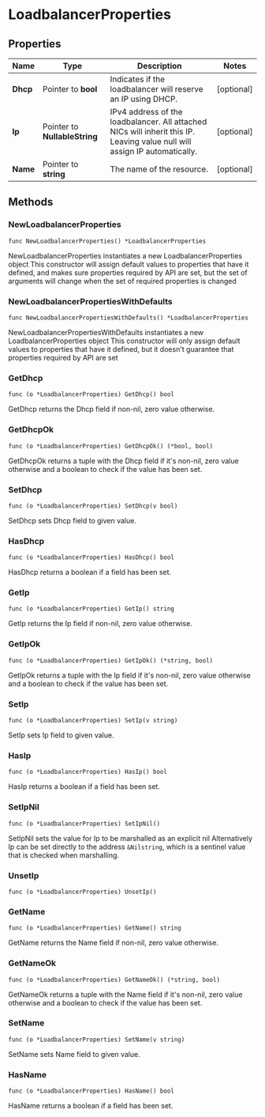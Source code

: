 # LoadbalancerProperties

## Properties

|Name | Type | Description | Notes|
|------------ | ------------- | ------------- | -------------|
|**Dhcp** | Pointer to **bool** | Indicates if the loadbalancer will reserve an IP using DHCP. | [optional] |
|**Ip** | Pointer to **NullableString** | IPv4 address of the loadbalancer. All attached NICs will inherit this IP. Leaving value null will assign IP automatically. | [optional] |
|**Name** | Pointer to **string** | The name of the  resource. | [optional] |

## Methods

### NewLoadbalancerProperties

`func NewLoadbalancerProperties() *LoadbalancerProperties`

NewLoadbalancerProperties instantiates a new LoadbalancerProperties object
This constructor will assign default values to properties that have it defined,
and makes sure properties required by API are set, but the set of arguments
will change when the set of required properties is changed

### NewLoadbalancerPropertiesWithDefaults

`func NewLoadbalancerPropertiesWithDefaults() *LoadbalancerProperties`

NewLoadbalancerPropertiesWithDefaults instantiates a new LoadbalancerProperties object
This constructor will only assign default values to properties that have it defined,
but it doesn't guarantee that properties required by API are set

### GetDhcp

`func (o *LoadbalancerProperties) GetDhcp() bool`

GetDhcp returns the Dhcp field if non-nil, zero value otherwise.

### GetDhcpOk

`func (o *LoadbalancerProperties) GetDhcpOk() (*bool, bool)`

GetDhcpOk returns a tuple with the Dhcp field if it's non-nil, zero value otherwise
and a boolean to check if the value has been set.

### SetDhcp

`func (o *LoadbalancerProperties) SetDhcp(v bool)`

SetDhcp sets Dhcp field to given value.

### HasDhcp

`func (o *LoadbalancerProperties) HasDhcp() bool`

HasDhcp returns a boolean if a field has been set.

### GetIp

`func (o *LoadbalancerProperties) GetIp() string`

GetIp returns the Ip field if non-nil, zero value otherwise.

### GetIpOk

`func (o *LoadbalancerProperties) GetIpOk() (*string, bool)`

GetIpOk returns a tuple with the Ip field if it's non-nil, zero value otherwise
and a boolean to check if the value has been set.

### SetIp

`func (o *LoadbalancerProperties) SetIp(v string)`

SetIp sets Ip field to given value.

### HasIp

`func (o *LoadbalancerProperties) HasIp() bool`

HasIp returns a boolean if a field has been set.

### SetIpNil

`func (o *LoadbalancerProperties) SetIpNil()`

 SetIpNil sets the value for Ip to be marshalled as an explicit nil
 Alternatively Ip can be set directly to the address `&Nilstring`, which is a sentinel value that is checked when marshalling.

### UnsetIp
`func (o *LoadbalancerProperties) UnsetIp()`

### GetName

`func (o *LoadbalancerProperties) GetName() string`

GetName returns the Name field if non-nil, zero value otherwise.

### GetNameOk

`func (o *LoadbalancerProperties) GetNameOk() (*string, bool)`

GetNameOk returns a tuple with the Name field if it's non-nil, zero value otherwise
and a boolean to check if the value has been set.

### SetName

`func (o *LoadbalancerProperties) SetName(v string)`

SetName sets Name field to given value.

### HasName

`func (o *LoadbalancerProperties) HasName() bool`

HasName returns a boolean if a field has been set.



